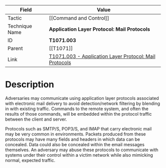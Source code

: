 
|Field|Value|
|---|---|
|Tactic|[[Command and Control]]|
|Technique Name|**Application Layer Protocol: Mail Protocols**|
|ID|**T1071.003**|
|Parent|[[T1071]]|
|Link|[T1071.003 - Application Layer Protocol: Mail Protocols](https://attack.mitre.org/techniques/T1071/003)|

# Description

Adversaries may communicate using application layer protocols associated with electronic mail delivery to avoid detection/network filtering by blending in with existing traffic. Commands to the remote system, and often the results of those commands, will be embedded within the protocol traffic between the client and server. 

Protocols such as SMTP/S, POP3/S, and IMAP that carry electronic mail may be very common in environments.  Packets produced from these protocols may have many fields and headers in which data can be concealed. Data could also be concealed within the email messages themselves. An adversary may abuse these protocols to communicate with systems under their control within a victim network while also mimicking normal, expected traffic. 
